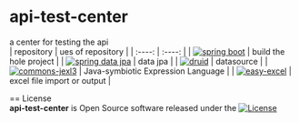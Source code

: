 # api-test-center
a center for testing the api  
|  repository   |  ues of repository  |
|   :----:   |  :----: |
| [![spring boot](https://img.shields.io/badge/dependency-spring--boot-yellowgreen)](https://github.com/spring-projects/spring-boot)  | build the hole project |
| [![spring data jpa](https://img.shields.io/badge/dependency-spring--data--jpa-yellowgreen)](https://github.com/spring-projects/spring-data-jpa) | data jpa |
| [![druid](https://img.shields.io/badge/dependency-druid-yellowgreen)](https://github.com/alibaba/druid) | datasource |
| [![commons-jexl3](https://img.shields.io/badge/dependency-commons--jexl3-yellowgreen)](https://github.com/apache/commons-jexl) | Java-symbiotic Expression Language |
| [![easy-excel](https://img.shields.io/badge/dependency-easy--excel-yellowgreen)](https://github.com/alibaba/easyexcel) | excel file import or output |  


== License  
**api-test-center** is Open Source software released under the [![License](https://img.shields.io/badge/license-Apache%202-4EB1BA.svg)](https://www.apache.org/licenses/LICENSE-2.0.html)